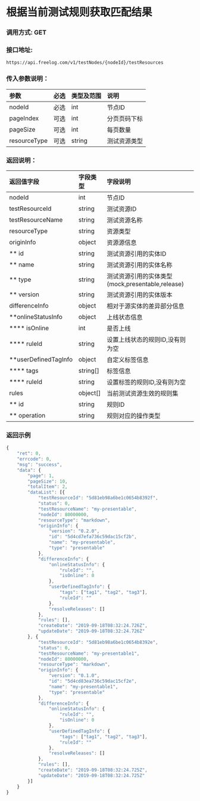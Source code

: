 # 根据当前测试规则获取匹配结果

### 调用方式: GET

### 接口地址:

```
https://api.freelog.com/v1/testNodes/{nodeId}/testResources
```

### 传入参数说明：
| 参数 | 必选 | 类型及范围 | 说明 |
| :--- | :--- | :--- | :--- |
| nodeId | 必选 | int | 节点ID |
| pageIndex | 可选 | int | 分页页码下标 |
| pageSize | 可选 | int | 每页数量 |
| resourceType | 可选 | string | 测试资源类型 |


### 返回说明：

| 返回值字段 | 字段类型 | 字段说明 |
| :--- | :--- | :--- |
| nodeId | int| 节点ID |
| testResourceId | string | 测试资源ID |
| testResourceName | string | 测试资源名称 |
| resourceType | string | 资源类型 |
| originInfo | object | 资源源信息 |
| ** id | string | 测试资源引用的实体ID |
| ** name | string | 测试资源引用的实体名称 |
| ** type | string | 测试资源引用的实体类型 (mock,presentable,release) |
| ** version | string |测试资源引用的实体版本 |
| differenceInfo | object | 相对于源实体的差异部分信息 |
| **onlineStatusInfo | object | 上线状态信息 |
| **** isOnline | int | 是否上线 |
| **** ruleId | string | 设置上线状态的规则ID,没有则为空 |
| **userDefinedTagInfo | object | 自定义标签信息 |
| **** tags | string[] | 标签信息 |
| **** ruleId | string | 设置标签的规则ID,没有则为空 |
| rules | object[] | 当前测试资源生效的规则集 |
| ** id | string | 规则ID |
| ** operation | string | 规则对应的操作类型 |

### 返回示例

```js
{
	"ret": 0,
	"errcode": 0,
	"msg": "success",
	"data": {
		"page": 1,
		"pageSize": 10,
		"totalItem": 2,
		"dataList": [{
			"testResourceId": "5d81eb98a6be1c0654b8392f",
			"status": 0,
			"testResourceName": "my-presentable",
			"nodeId": 80000000,
			"resourceType": "markdown",
			"originInfo": {
				"version": "0.2.0",
				"id": "5d4cd7efa736c59dac15cf2b",
				"name": "my-presentable",
				"type": "presentable"
			},
			"differenceInfo": {
				"onlineStatusInfo": {
					"ruleId": "",
					"isOnline": 0
				},
				"userDefinedTagInfo": {
					"tags": ["tag1", "tag2", "tag3"],
					"ruleId": ""
				},
				"resolveReleases": []
			},
			"rules": [],
			"createDate": "2019-09-18T08:32:24.726Z",
			"updateDate": "2019-09-18T08:32:24.726Z"
		}, {
			"testResourceId": "5d81eb98a6be1c0654b8392e",
			"status": 0,
			"testResourceName": "my-presentable1",
			"nodeId": 80000000,
			"resourceType": "markdown",
			"originInfo": {
				"version": "0.1.0",
				"id": "5d4cd83ea736c59dac15cf2e",
				"name": "my-presentable1",
				"type": "presentable"
			},
			"differenceInfo": {
				"onlineStatusInfo": {
					"ruleId": "",
					"isOnline": 0
				},
				"userDefinedTagInfo": {
					"tags": ["tag1", "tag2", "tag3"],
					"ruleId": ""
				},
				"resolveReleases": []
			},
			"rules": [],
			"createDate": "2019-09-18T08:32:24.725Z",
			"updateDate": "2019-09-18T08:32:24.725Z"
		}]
	}
}
```